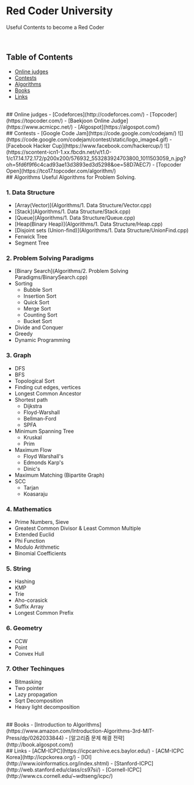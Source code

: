 # Red Coder University
Useful Contents to become a Red Coder

<br />   

## Table of Contents
- [Online judges](#online-judges)
- [Contests](#contents)
- [Algorithms](#algorithms)
- [Books](#books)
- [Links](#links)

<br />   

<a name="online-judges"/>
## Online judges
- [Codeforces](http://codeforces.com/)
- [Topcoder](https://topcoder.com/)
- [Baekjoon Online Judge](https://www.acmicpc.net/)
- [Algospot](https://algospot.com/)

<br />  

<a name="contents"/>
## Contests
- [Google Code Jam](https://code.google.com/codejam/)  
![](https://code.google.com/codejam/contest/static/logo_image4.gif)  
- [Facebook Hacker Cup](https://www.facebook.com/hackercup/)  
![](https://scontent-icn1-1.xx.fbcdn.net/v/t1.0-1/c17.14.172.172/p200x200/576932_553283924703800_1011503059_n.jpg?oh=5fd6f9f6c4cad93ae13d3893ed3d5298&oe=58D7AEC7)  
- [Topcoder Open](https://tco17.topcoder.com/algorithm/)  
    
<br />   

<a name="algorithms"/>
##  Algorithms
Useful Algorithms for Problem Solving.


### 1. Data Structure
* [Array(Vector)](Algorithms/1. Data Structure/Vector.cpp)
* [Stack](Algorithms/1. Data Structure/Stack.cpp)
* [Queue](Algorithms/1. Data Structure/Queue.cpp)
* [Heap(Binary Heap)](Algorithms/1. Data Structure/Heap.cpp)
* [Disjoint sets (Union-find)](Algorithms/1. Data Structure/UnionFind.cpp)
* Fenwick Tree
* Segment Tree

### 2. Problem Solving Paradigms
* [Binary Search](Algorithms/2. Problem Solving Paradigms/BinarySearch.cpp)
* Sorting
	* Bubble Sort
	* Insertion Sort
	* Quick Sort
	* Merge Sort
	* Counting Sort
	* Bucket Sort
* Divide and Conquer
* Greedy
* Dynamic Programming

### 3. Graph
* DFS
* BFS
* Topological Sort
* Finding cut edges, vertices
* Longest Common Ancestor
* Shortest path
	* Dijkstra
	* Floyd-Warshall
	* Bellman-Ford
	* SPFA
* Minimum Spanning Tree
	* Kruskal
	* Prim
* Maximum Flow
	* Floyd Warshall's
	* Edmonds Karp's
	* Dinic's
* Maximum Matching (Bipartite Graph)
* SCC
	* Tarjan
	* Koasaraju

### 4. Mathematics
* Prime Numbers, Sieve
* Greatest Common Divisor & Least Common Multiple
* Extended Euclid
* Phi Function
* Modulo Arithmetic
* Binomial Coefficients

### 5. String
* Hashing
* KMP
* Trie
* Aho-corasick
* Suffix Array
* Longest Common Prefix

### 6. Geometry
* CCW
* Point
* Convex Hull

### 7. Other Techinques
* Bitmasking
* Two pointer
* Lazy propagation
* Sqrt Decomposition
* Heavy light decomposition

<br />   

<a name="books"/>
## Books
- [Introduction to Algorithms](https://www.amazon.com/Introduction-Algorithms-3rd-MIT-Press/dp/0262033844)
- [알고리즘 문제 해결 전략](http://book.algospot.com/)

<br />   

<a name="links"/>
## Links
- [ACM-ICPC](https://icpcarchive.ecs.baylor.edu/)
- [ACM-ICPC Korea](http://icpckorea.org/)
- [IOI](http://www.ioinformatics.org/index.shtml)
- [Stanford-ICPC](http://web.stanford.edu/class/cs97si/)
- [Cornell-ICPC](http://www.cs.cornell.edu/~wdtseng/icpc/)





